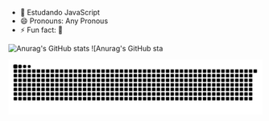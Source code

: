 

- 🌱 Estudando JavaScript
- 😄 Pronouns: Any Pronous
- ⚡ Fun fact: 🤡

![Anurag's GitHub stats](https://github-readme-stats.vercel.app/api?username=MarcyAbadeer&show_icons=true&theme=radical)
![Anurag's GitHub sta

![Snake animation](https://github.com/MarcyAbadeer/MarcyAbadeer/blob/output/github-contribution-grid-snake.svg)

